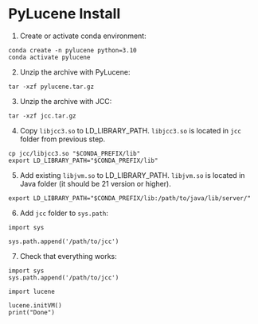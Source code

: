 # PyLucene Install
1. Create or activate conda environment:
```shell
conda create -n pylucene python=3.10
conda activate pylucene
```
2. Unzip the archive with PyLucene: 
```shell
tar -xzf pylucene.tar.gz
```
3. Unzip the archive with JCC: 
```shell
tar -xzf jcc.tar.gz
```
4. Copy `libjcc3.so` to LD_LIBRARY_PATH. 
`libjcc3.so` is located in `jcc` folder from previous step.
```shell
cp jcc/libjcc3.so "$CONDA_PREFIX/lib"
export LD_LIBRARY_PATH="$CONDA_PREFIX/lib"
```
5. Add existing `libjvm.so` to LD_LIBRARY_PATH.
`libjvm.so` is located in Java folder (it should be 21 version or higher).
```shell
export LD_LIBRARY_PATH="$CONDA_PREFIX/lib:/path/to/java/lib/server/"
```
6. Add `jcc` folder to `sys.path`:
```shell
import sys

sys.path.append('/path/to/jcc')
```
7. Check that everything works:
```shell
import sys
sys.path.append('/path/to/jcc')

import lucene

lucene.initVM()
print("Done")
```